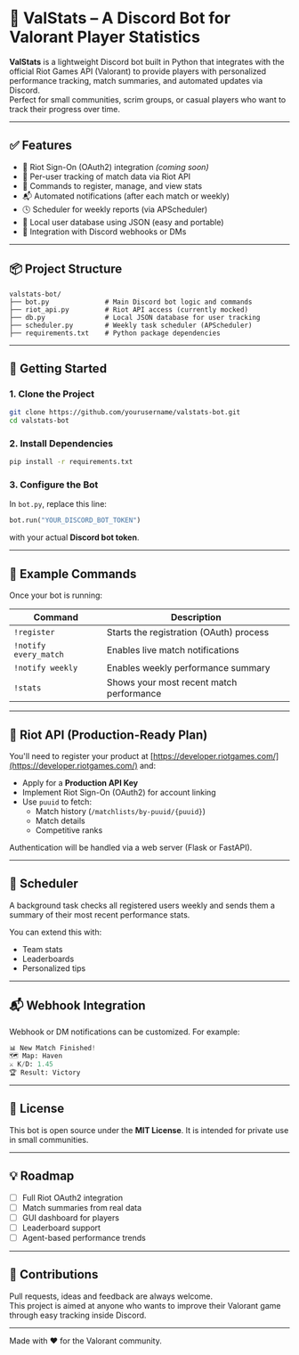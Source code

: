 # 🎯 ValStats – A Discord Bot for Valorant Player Statistics

**ValStats** is a lightweight Discord bot built in Python that integrates with the official Riot Games API (Valorant) to provide players with personalized performance tracking, match summaries, and automated updates via Discord.  
Perfect for small communities, scrim groups, or casual players who want to track their progress over time.

---

## ✅ Features

- 🔐 Riot Sign-On (OAuth2) integration *(coming soon)*
- 👤 Per-user tracking of match data via Riot API
- 🧠 Commands to register, manage, and view stats
- 📬 Automated notifications (after each match or weekly)
- 🕓 Scheduler for weekly reports (via APScheduler)
- 💾 Local user database using JSON (easy and portable)
- 📡 Integration with Discord webhooks or DMs

---

## 📦 Project Structure

```
valstats-bot/
├── bot.py              # Main Discord bot logic and commands
├── riot_api.py         # Riot API access (currently mocked)
├── db.py               # Local JSON database for user tracking
├── scheduler.py        # Weekly task scheduler (APScheduler)
├── requirements.txt    # Python package dependencies
```

---

## 🚀 Getting Started

### 1. Clone the Project

```bash
git clone https://github.com/yourusername/valstats-bot.git
cd valstats-bot
```

### 2. Install Dependencies

```bash
pip install -r requirements.txt
```

### 3. Configure the Bot

In `bot.py`, replace this line:

```python
bot.run("YOUR_DISCORD_BOT_TOKEN")
```

with your actual **Discord bot token**.

---

## 🧪 Example Commands

Once your bot is running:

| Command                  | Description                                |
|--------------------------|--------------------------------------------|
| `!register`              | Starts the registration (OAuth) process    |
| `!notify every_match`    | Enables live match notifications           |
| `!notify weekly`         | Enables weekly performance summary         |
| `!stats`                 | Shows your most recent match performance   |

---

## 🔗 Riot API (Production-Ready Plan)

You'll need to register your product at [https://developer.riotgames.com/](https://developer.riotgames.com/) and:

- Apply for a **Production API Key**
- Implement Riot Sign-On (OAuth2) for account linking
- Use `puuid` to fetch:
  - Match history (`/matchlists/by-puuid/{puuid}`)
  - Match details
  - Competitive ranks

Authentication will be handled via a web server (Flask or FastAPI).

---

## 🔧 Scheduler

A background task checks all registered users weekly and sends them a summary of their most recent performance stats.

You can extend this with:
- Team stats
- Leaderboards
- Personalized tips

---

## 📬 Webhook Integration

Webhook or DM notifications can be customized. For example:

```python
📊 New Match Finished!
🗺 Map: Haven
⚔️ K/D: 1.45
🏆 Result: Victory
```

---

## 📄 License

This bot is open source under the **MIT License**. It is intended for private use in small communities.

---

## 💡 Roadmap

- [ ] Full Riot OAuth2 integration
- [ ] Match summaries from real data
- [ ] GUI dashboard for players
- [ ] Leaderboard support
- [ ] Agent-based performance trends

---

## 🙌 Contributions

Pull requests, ideas and feedback are always welcome.  
This project is aimed at anyone who wants to improve their Valorant game through easy tracking inside Discord.

---

Made with ❤️ for the Valorant community.
